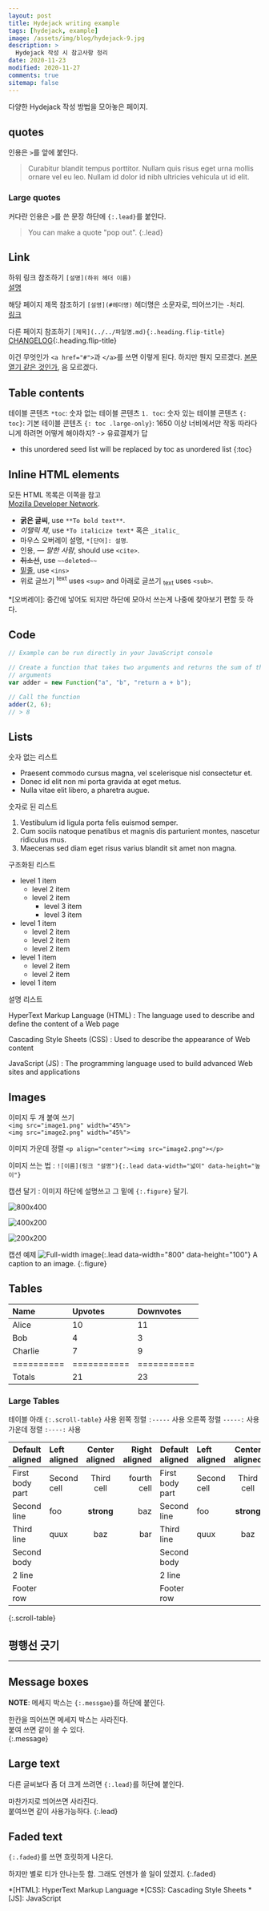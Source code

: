 ```yaml
---
layout: post
title: Hydejack writing example
tags: [hydejack, example]
image: /assets/img/blog/hydejack-9.jpg
description: >
  Hydejack 작성 시 참고사항 정리
date: 2020-11-23
modified: 2020-11-27
comments: true
sitemap: false
---
```


다양한 Hydejack 작성 방법을 모아놓은 페이지.

## quotes  
인용은 `>`를 앞에 붙인다.
> Curabitur blandit tempus porttitor. Nullam quis risus eget urna mollis ornare vel eu leo. Nullam id dolor id nibh ultricies vehicula ut id elit.

### Large quotes
커다란 인용은 `>`를 쓴 문장 하단에 `{:.lead}`를 붙인다.
> You can make a quote "pop out".
{:.lead}

## Link
하위 링크 참조하기 `[설명](하위 헤더 이름)`  
[설명](another-page) 

해당 페이지 제목 참조하기 `[설명](#헤더명)` 헤더명은 소문자로, 띄어쓰기는 `-`처리.   
[링크](#link)

다른 페이지 참조하기 `[제목](../../파일명.md){:.heading.flip-title}`
[CHANGELOG](../../CHANGELOG.md){:.heading.flip-title}

이건 무엇인가
`<a href="#">`과 `</a>`를 쓰면 이렇게 된다. 하지만 뭔지 모르겠다.
 <a href="#">본문 열기 같은 것인가</a>, 음 모르겠다. 

## Table contents
테이블 콘텐츠 
`*toc`: 숫자 없는 테이블 콘텐츠
`1. toc`: 숫자 있는 테이블 콘텐츠
`{: toc}`: 기본 테이블 콘텐츠
`{: toc .large-only}`: 1650 이상 너비에서만 작동
따라다니게 하려면 어떻게 해야하지? -> 유료결제가 답
* this unordered seed list will be replaced by toc as unordered list
{:toc}

## Inline HTML elements

모든 HTML 목록은 이쪽을 참고  
[Mozilla Developer Network](https://developer.mozilla.org/en-US/docs/Web/HTML/Element).

- **굵은 글씨**, use `**To bold text**`.
- *이탤릭 체*, use `*To italicize text*` 혹은 `_italic_`
- 마우스 오버레이 설명,  `*[단어]: 설명`.
- 인용, <cite>&mdash; 말한 사람</cite>, should use `<cite>`.
- ~~취소선~~, use `~~deleted~~` 
- <ins>밑줄</ins>, use `<ins>`
- 위로 글쓰기 <sup>text</sup> uses `<sup>` and 아래로 글쓰기 <sub>text</sub> uses `<sub>`.

*[오버레이]: 중간에 넣어도 되지만 하단에 모아서 쓰는게 나중에 찾아보기 편할 듯 하다.

## Code

~~~js
// Example can be run directly in your JavaScript console

// Create a function that takes two arguments and returns the sum of those
// arguments
var adder = new Function("a", "b", "return a + b");

// Call the function
adder(2, 6);
// > 8
~~~


## Lists

숫자 없는 리스트

* Praesent commodo cursus magna, vel scelerisque nisl consectetur et.
* Donec id elit non mi porta gravida at eget metus.
* Nulla vitae elit libero, a pharetra augue.

숫자로 된 리스트

1. Vestibulum id ligula porta felis euismod semper.
2. Cum sociis natoque penatibus et magnis dis parturient montes, nascetur ridiculus mus.
3. Maecenas sed diam eget risus varius blandit sit amet non magna.


구조화된 리스트
- level 1 item
  - level 2 item
  - level 2 item
    - level 3 item
    - level 3 item
- level 1 item
  - level 2 item
  - level 2 item
  - level 2 item
- level 1 item
  - level 2 item
  - level 2 item
- level 1 item


설명 리스트

HyperText Markup Language (HTML)
: The language used to describe and define the content of a Web page

Cascading Style Sheets (CSS)
: Used to describe the appearance of Web content

JavaScript (JS)
: The programming language used to build advanced Web sites and applications


## Images

이미지 두 개 붙여 쓰기  
`<img src="image1.png" width="45%">`  
`<img src="image2.png" width="45%">`

이미지 가운데 정렬
`<p align="center"><img src="image2.png"></p>`

이미지 쓰는 법
: `![이름](링크 "설명"){:.lead data-width="넓이" data-height="높이"}`

캡션 달기
: 이미지 하단에 설명쓰고 그 밑에 `{:.figure}` 달기.

![800x400](https://placehold.it/800x400 "Larg example image")

![400x200](https://placehold.it/400x200 "Medium example image")

![200x200](https://placehold.it/200x200 "Small example image")

캡션 예제
![Full-width image](https://placehold.it/800x100){:.lead data-width="800" data-height="100"}
A caption to an image.
{:.figure}


## Tables


| Name     | Upvotes   | Downvotes |
|:---------|:----------|:----------|
| Alice    |        10 |        11 |
| Bob      |         4 |         3 |
| Charlie  |         7 |         9 |
|==========|===========|===========|
|Totals    |        21 |        23 |


### Large Tables
테이블 아래 `{:.scroll-table}` 사용
왼쪽 정렬 `:-----` 사용
오른쪽 정렬 `-----:` 사용
가운데 정렬 `:----:` 사용

| Default aligned |Left aligned| Center aligned  | Right aligned  | Default aligned |Left aligned| Center aligned  | Right aligned  | Default aligned |Left aligned| Center aligned  | Right aligned  | Default aligned |Left aligned| Center aligned  | Right aligned  |
|-----------------|:-----------|:---------------:|---------------:|-----------------|:-----------|:---------------:|---------------:|-----------------|:-----------|:---------------:|---------------:|-----------------|:-----------|:---------------:|---------------:|
| First body part |Second cell | Third cell      | fourth cell    | First body part |Second cell | Third cell      | fourth cell    | First body part |Second cell | Third cell      | fourth cell    | First body part |Second cell | Third cell      | fourth cell    |
| Second line     |foo         | **strong**      | baz            | Second line     |foo         | **strong**      | baz            | Second line     |foo         | **strong**      | baz            | Second line     |foo         | **strong**      | baz            |
| Third line      |quux        | baz             | bar            | Third line      |quux        | baz             | bar            | Third line      |quux        | baz             | bar            | Third line      |quux        | baz             | bar            |
| Second body     |            |                 |                | Second body     |            |                 |                | Second body     |            |                 |                | Second body     |            |                 |                |
| 2 line          |            |                 |                | 2 line          |            |                 |                | 2 line          |            |                 |                | 2 line          |            |                 |                |
| Footer row      |            |                 |                | Footer row      |            |                 |                | Footer row      |            |                 |                | Footer row      |            |                 |                |
{:.scroll-table}


## 평행선 긋기

* * *

## Message boxes
**NOTE**: 메세지 박스는 `{:.messgae}`를 하단에 붙인다. 
 
한칸을 띄어쓰면 메세지 박스는 사라진다.  
붙여 쓰면 같이 쓸 수 있다.  
{:.message}

## Large text
다른 글씨보다 좀 더 크게 쓰려면 `{:.lead}`를 하단에 붙인다.

마찬가지로 띄어쓰면 사라진다.  
붙여쓰면 같이 사용가능하다.
{:.lead}

## Faded text
`{:.faded}`를 쓰면 흐릿하게 나온다.

하지만 별로 티가 안나는듯 함. 그래도 언젠가 쓸 일이 있겠지.
{:.faded}



*[HTML]: HyperText Markup Language
*[CSS]: Cascading Style Sheets
*[JS]: JavaScript
